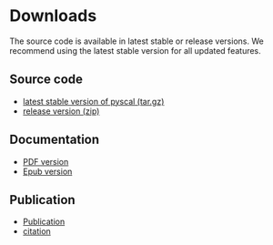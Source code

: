 # Downloads

The source code is available in latest stable or release versions. We
recommend using the latest stable version for all updated features.

## Source code

-   [latest stable version of pyscal
    (tar.gz)](https://github.com/srmnitc/pyscal/archive/master.zip)
-   [release version (zip)](https://doi.org/10.5281/zenodo.3522376)

## Documentation

-   [PDF
    version](https://readthedocs.org/projects/pyscal/downloads/pdf/latest/)
-   [Epub
    version](https://readthedocs.org/projects/pyscal/downloads/epub/latest/)

## Publication

-   [Publication](https://joss.theoj.org/papers/10.21105/joss.01824)
-   [citation](https://joss.theoj.org/papers/10.21105/joss.01824#)
